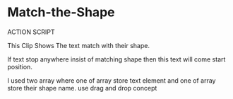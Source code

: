 Match-the-Shape
===============

ACTION SCRIPT


This Clip Shows The text match with their shape.

If text stop anywhere insist of matching shape then this text will come start position.

I used two array where one of array store text element and one of array store their shape name. use drag and drop concept